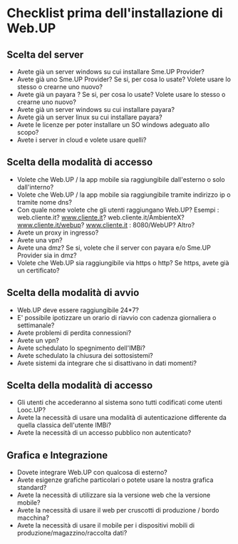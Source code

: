 # Checklist prima dell'installazione di Web.UP

## Scelta del server

* Avete già un server windows su cui installare Sme.UP Provider?
* Avete già uno Sme.UP Provider? Se si, per cosa lo usate? Volete usare lo stesso o crearne uno nuovo?
* Avete già un payara ? Se si, per cosa lo usate? Volete usare lo stesso o crearne uno nuovo?
* Avete già un server windows su cui installare payara?
* Avete già un server linux su cui installare payara?
* Avete le licenze per poter installare un SO windows adeguato allo scopo?
* Avete i server in cloud e volete usare quelli?

## Scelta della modalità di accesso
* Volete che Web.UP / la app mobile sia raggiungibile dall'esterno o solo dall'interno?
* Volete che Web.UP / la app mobile sia raggiungibile tramite indirizzo ip o tramite nome dns?
* Con quale nome volete che gli utenti raggiungano Web.UP? Esempi :  web.cliente.it? www.cliente.it? web.cliente.it/AmbienteX? www.cliente.it/webup? www.cliente.it : 8080/WebUP? Altro?
* Avete un proxy in ingresso?
* Avete una vpn?
* Avete una dmz? Se si, volete che il server con payara e/o Sme.UP Provider sia in dmz?
* Volete che Web.UP sia raggiungibile via https o http? Se https, avete già un certificato?

## Scelta della modalità di avvio
* Web.UP deve essere raggiungibile 24*7?
* E' possibile ipotizzare un orario di riavvio con cadenza giornaliera o settimanale?
* Avete problemi di perdita connessioni?
* Avete un vpn?
* Avete schedulato lo spegnimento dell'IMBi?
* Avete schedulato la chiusura dei sottosistemi?
* Avete sistemi da integrare che si disattivano in dati momenti?

## Scelta della modalità di accesso
* Gli utenti che accederanno al sistema sono tutti codificati come utenti Looc.UP?
* Avete la necessità di usare una modalità di autenticazione differente da quella classica dell'utente IMBi?
* Avete la necessità di un accesso pubblico non autenticato?

## Grafica e Integrazione
* Dovete integrare Web.UP con qualcosa di esterno?
* Avete esigenze grafiche particolari o potete usare la nostra grafica standard?
* Avete la necessità di utilizzare sia la versione web che la versione mobile?
* Avete la necessità di usare il web per cruscotti di produzione / bordo macchina?
* Avete la necessità di usare il mobile per i dispositivi mobili di produzione/magazzino/raccolta dati?

